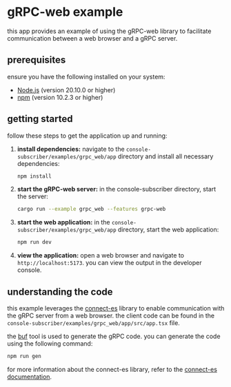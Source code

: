 # gRPC-web example

this app provides an example of using the gRPC-web library to facilitate communication between a web browser and a gRPC server.

## prerequisites

ensure you have the following installed on your system:

- [Node.js](https://nodejs.org/en/download/) (version 20.10.0 or higher)
- [npm](https://www.npmjs.com/get-npm) (version 10.2.3 or higher)

## getting started

follow these steps to get the application up and running:

1. **install dependencies:** navigate to the `console-subscriber/examples/grpc_web/app` directory and install all necessary dependencies:

    ```sh
    npm install
    ```

2. **start the gRPC-web server:** in the console-subscriber directory, start the server:

    ```sh
    cargo run --example grpc_web --features grpc-web
    ```

3. **start the web application:** in the `console-subscriber/examples/grpc_web/app` directory, start the web application:

    ```sh
    npm run dev
    ```

4. **view the application:** open a web browser and navigate to `http://localhost:5173`. you can view the output in the developer console.

## understanding the code

this example leverages the [connect-es] library to enable communication with the gRPC server from a web browser. the client code can be found in the `console-subscriber/examples/grpc_web/app/src/app.tsx` file.

the [buf] tool is used to generate the gRPC code. you can generate the code using the following command:

```sh
npm run gen
```

for more information about the connect-es library, refer to the [connect-es documentation].

[connect-es]: https://github.com/connectrpc/connect-es
[buf]: https://buf.build/
[connect-es documentation]: https://connectrpc.com/docs/web/getting-started
